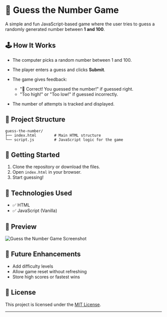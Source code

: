 
# 🎯 Guess the Number Game

A simple and fun JavaScript-based game where the user tries to guess a randomly generated number between **1 and 100**.

## 🕹️ How It Works

* The computer picks a random number between 1 and 100.
* The player enters a guess and clicks **Submit**.
* The game gives feedback:

  * "🎉 Correct! You guessed the number!" if guessed right.
  * "Too high!" or "Too low!" if guessed incorrectly.
* The number of attempts is tracked and displayed.

## 📂 Project Structure

```
guess-the-number/
├── index.html        # Main HTML structure
└── script.js         # JavaScript logic for the game
```

## 🚀 Getting Started

1. Clone the repository or download the files.
2. Open `index.html` in your browser.
3. Start guessing!

## 🧠 Technologies Used

* ✅ HTML
* ✅ JavaScript (Vanilla)

## 📸 Preview

![Guess the Number Game Screenshot](https://via.placeholder.com/600x300?text=Guess+the+Number+Game)

## 🔧 Future Enhancements

* Add difficulty levels
* Allow game reset without refreshing
* Store high scores or fastest wins

## 📜 License

This project is licensed under the [MIT License](LICENSE).

---
